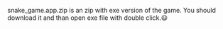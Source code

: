 snake_game.app.zip is an zip with exe version of the game. You should download it and than open exe file with double click.😃
